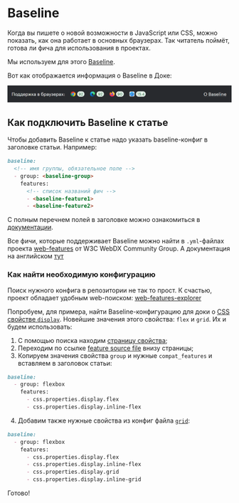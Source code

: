 # Baseline

Когда вы пишете о новой возможности в JavaScript или CSS, можно показать, как она работает в основных браузерах. Так читатель поймёт, готова ли фича для использования в проектах.

Мы используем для этого [Baseline](https://web.dev/baseline).

Вот как отображается информация о Baseline в Доке:

![Пример отображения информации о Baseline](./images/baseline.png)

## Как подключить Baseline к статье

Чтобы добавить Baseline к статье надо указать baseline-конфиг в заголовке статьи. Например:

```markdown
baseline:
  <!-- имя группы, обязательное поле -->
  - group: <baseline-group>
    features:
      <!-- список названий фич -->
      - <baseline-feature1>
      - <baseline-feature2>
```
С полным перечнем полей в заголовке можно ознакомиться в [документации](examples/doka.md).

Все фичи, которые поддерживает Baseline можно найти в `.yml`-файлах проекта [web-features](https://github.com/web-platform-dx/web-features/tree/main/features) от W3C WebDX Community Group. А документация на английском [тут](https://github.com/web-platform-dx/web-features/tree/main/docs)

### Как найти необходимую конфигурацию

Поиск нужного конфига в репозитории не так то прост.
К счастью, проект обладает удобным web-поиском: [web-features-explorer](https://web-platform-dx.github.io/web-features-explorer/)

Попробуем, для примера, найти Baseline-конфигурацию для доки о [CSS свойстве `display`](https://doka.guide/css/display/).
Новейшие значения этого свойства: `flex` и `grid`. Их и будем использовать:

1. С помощью поиска находим [страницу свойства](https://web-platform-dx.github.io/web-features-explorer/features/flexbox/);
2. Переходим по ссылке [feature source file](https://github.com/web-platform-dx/web-features/blob/main/features/flexbox.yml) внизу страницы;
3. Копируем значения свойства `group` и нужные `compat_features` и вставляем в заголовок статьи:
```markdown
baseline:
  - group: flexbox
    features:
      - css.properties.display.flex
      - css.properties.display.inline-flex
```

4. Добавим также нужные свойства из конфиг файла [`grid`](https://github.com/web-platform-dx/web-features/blob/main/features/grid.yml):
```markdown
baseline:
  - group: flexbox
    features:
      - css.properties.display.flex
      - css.properties.display.inline-flex
      - css.properties.display.grid
      - css.properties.display.inline-grid
```

Готово!
